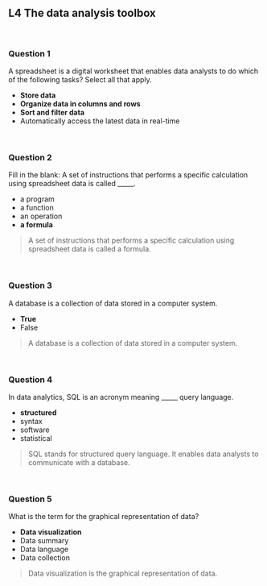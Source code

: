 ## L4 The data analysis toolbox

&nbsp;

### Question 1

A spreadsheet is a digital worksheet that enables data analysts to do which of the following tasks? Select all that apply. 

* **Store data**
* **Organize data in columns and rows**
* **Sort and filter data**
* Automatically access the latest data in real-time

&nbsp;

### Question 2

Fill in the blank: A set of instructions that performs a specific calculation using spreadsheet data is called _____.

* a program
* a function
* an operation
* **a formula**

> A set of instructions that performs a specific calculation using spreadsheet data is called a formula.

&nbsp;

### Question 3

A database is a collection of data stored in a computer system.

* **True**
* False

> A database is a collection of data stored in a computer system.

&nbsp;

### Question 4

In data analytics, SQL is an acronym meaning _____ query language.

* **structured**
* syntax
* software
* statistical

> SQL stands for structured query language. It enables data analysts to communicate with a database.

&nbsp;

### Question 5

What is the term for the graphical representation of data?

* **Data visualization**
* Data summary
* Data language
* Data collection

> Data visualization is the graphical representation of data.

